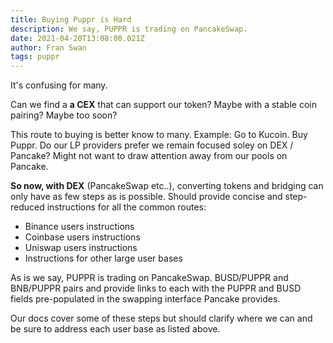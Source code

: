 ```yaml
---
title: Buying Puppr is Hard
description: We say, PUPPR is trading on PancakeSwap.
date: 2021-04-20T13:08:00.021Z
author: Fran Swan
tags: puppr
---
```


It's confusing for many. 

Can we find a **a CEX** that can support our token? Maybe with a stable coin pairing? Maybe too soon?

This route to buying is better know to many. Example: Go to Kucoin. Buy Puppr. Do our LP providers prefer we remain focused soley on DEX / Pancake? Might not want to draw attention away from our pools on Pancake.

**So now, with DEX** (PancakeSwap etc..), converting tokens and bridging can only have as few steps as is possible. Should provide concise and step-reduced instructions for all the common routes:

- Binance users instructions
- Coinbase users instructions
- Uniswap users instructions
- Instructions for other large user bases

As is we say, PUPPR is trading on PancakeSwap. BUSD/PUPPR  and BNB/PUPPR pairs and provide links to each with the PUPPR and BUSD fields pre-populated in the swapping interface Pancake provides.

Our docs cover some of these steps but should clarify where we can and be sure to address each user base as listed above. 









